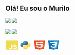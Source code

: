 ## Olá! Eu sou o Murilo

<div>
  <a href="https://www.linkedin.com/in/murilosegger/" target="_blank"><img src="https://img.shields.io/badge/-LinkedIn-%230077B5?style=for-the-badge&logo=linkedin&logoColor=white" target="_blank"></a>
  <a href = "muriloo.segger@gmail.com"><img src="https://img.shields.io/badge/-Gmail-%23333?style=for-the-badge&logo=gmail&logoColor=white" target="_blank"></a> 
</div><br>

<div align="left">    
  <img height="140em" src="https://github-readme-stats.vercel.app/api?username=murilosegger&show_icons=true&theme=darka&include_all_commits=true&count_private=true&nocache=3"/>
  <img height="140em" src="https://github-readme-stats.vercel.app/api/top-langs/?username=murilosegger&layout=compact&langs_count=7&theme=dark&nocache=3"/>
</div>

<div style="display: inline_block"><br>
  <img align="center" alt="Js" height="30" width="40" src="https://raw.githubusercontent.com/devicons/devicon/master/icons/javascript/javascript-plain.svg">
  <img align="center" alt="Py" height="30" width="40" src="https://raw.githubusercontent.com/devicons/devicon/master/icons/python/python-original.svg">
  <img align="center" alt="HTML" height="30" width="40" src="https://raw.githubusercontent.com/devicons/devicon/master/icons/html5/html5-original.svg">
  <img align="center" alt="CSS" height="30" width="40" src="https://raw.githubusercontent.com/devicons/devicon/master/icons/css3/css3-original.svg">
</div>
